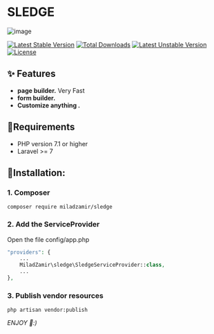 # SLEDGE

![image](https://img.redbull.com/images/w_1920/q_auto,f_auto/redbullcom/2018/10/16/f9a797d1-2d95-421a-9aac-350d08e0fd61/rainbow-six-siege-sledge)

[![Latest Stable Version](https://poser.pugx.org/miladzamir/sledge/v)](//packagist.org/packages/miladzamir/sledge) [![Total Downloads](https://poser.pugx.org/miladzamir/sledge/downloads)](//packagist.org/packages/miladzamir/sledge) [![Latest Unstable Version](https://poser.pugx.org/miladzamir/sledge/v/unstable)](//packagist.org/packages/miladzamir/sledge) [![License](https://poser.pugx.org/miladzamir/sledge/license)](//packagist.org/packages/miladzamir/sledge)

## ✨ Features
- **page builder.** Very Fast
- **form builder.**
- **Customize anything .**

## 🐛Requirements

* PHP version 7.1 or higher
* Laravel >= 7

## 🔨Installation:

### 1. Composer
```
composer require miladzamir/sledge
```

### 2. Add the ServiceProvider
Open the file config/app.php
```php
"providers": {
    ...
    MiladZamir\sledge\SledgeServiceProvider::class,
    ...
},
```

### 3. Publish vendor resources
```
php artisan vendor:publish
```

_ENJOY 🍻:)_
